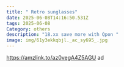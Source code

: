 ```yaml
---
title: " Retro sunglasses"
date: 2025-06-08T14:16:50.531Z
tags: 2025-06-08
Category: others
description: "18.xx save more with Qpon "
image: img/61y3ekkqbjl._ac_sy695_.jpg
---
```

https://amzlink.to/az0vegA4Z5AGU  ad